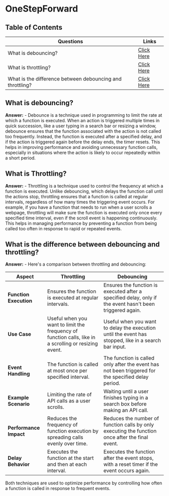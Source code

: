 
# OneStepForward

## Table of Contents

| **Questions**                                               | **Links**                          |
|-------------------------------------------------------------|------------------------------------|
| What is debouncing?                                         | [Click Here](#what-is-debouncing)  |
| What is throttling?                                         | [Click Here](#what-is-throttling)  |
| What is the difference between debouncing and throttling?   | [Click Here](#what-is-a-difference-between-debouncing-and-throttling)  |

## What is debouncing?
**Answer:** - Debounce is a technique used in programming to limit the rate at which a function is executed. When an action is triggered multiple times in quick succession, like a user typing in a search bar or resizing a window, debounce ensures that the function associated with the action is not called too frequently. Instead, the function is executed after a specified delay, and if the action is triggered again before the delay ends, the timer resets. This helps in improving performance and avoiding unnecessary function calls, especially in situations where the action is likely to occur repeatedly within a short period.

## What is Throttling?
**Answer:** - Throttling is a technique used to control the frequency at which a function is executed. Unlike debouncing, which delays the function call until the actions stop, throttling ensures that a function is called at regular intervals, regardless of how many times the triggering event occurs. For example, if you have a function that needs to run when a user scrolls a webpage, throttling will make sure the function is executed only once every specified time interval, even if the scroll event is happening continuously. This helps in managing performance by preventing a function from being called too often in response to rapid or repeated events.

## What is the difference between debouncing and throttling?
**Answer:** - Here's a comparison between throttling and debouncing:

| **Aspect**               | **Throttling**                                              | **Debouncing**                                              |
|--------------------------|-------------------------------------------------------------|-------------------------------------------------------------|
| **Function Execution**    | Ensures the function is executed at regular intervals.      | Ensures the function is executed after a specified delay, only if the event hasn't been triggered again. |
| **Use Case**              | Useful when you want to limit the frequency of function calls, like in a scrolling or resizing event. | Useful when you want to delay the execution until the event has stopped, like in a search bar input. |
| **Event Handling**        | The function is called at most once per specified interval. | The function is called only after the event has not been triggered for the specified delay period. |
| **Example Scenario**      | Limiting the rate of API calls as a user scrolls.           | Waiting until a user finishes typing in a search box before making an API call. |
| **Performance Impact**    | Reduces the frequency of function execution by spreading calls evenly over time. | Reduces the number of function calls by only executing the function once after the final event. |
| **Delay Behavior**        | Executes the function at the start and then at each interval. | Executes the function after the event stops, with a reset timer if the event occurs again. |

Both techniques are used to optimize performance by controlling how often a function is called in response to frequent events.
